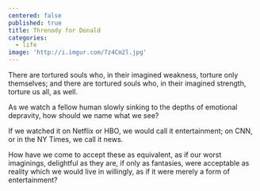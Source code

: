 ```yaml
---
centered: false
published: true
title: Threnody for Donald
categories:
  - life
image: 'http://i.imgur.com/7z4Cm2l.jpg'
---
```

There are tortured souls who,
in their imagined weakness,
torture only themselves;
and there are tortured souls who,
in their imagined strength,
torture us all, as well.

As we watch a fellow human slowly sinking 
to the depths of emotional depravity,
how should we name what we see?

If we watched it on Netflix or HBO,
we would call it entertainment;
on CNN, or in the NY Times,
we call it news.

How have we come
to accept these as equivalent,
as if our worst imaginings,
delightful as they are,
if only as fantasies,
were acceptable as reality
which we would live in willingly,
as if it were merely
a form of entertainment?

